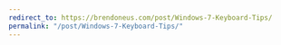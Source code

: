 ```yaml
---
redirect_to: https://brendoneus.com/post/Windows-7-Keyboard-Tips/
permalink: "/post/Windows-7-Keyboard-Tips/"
---
```

